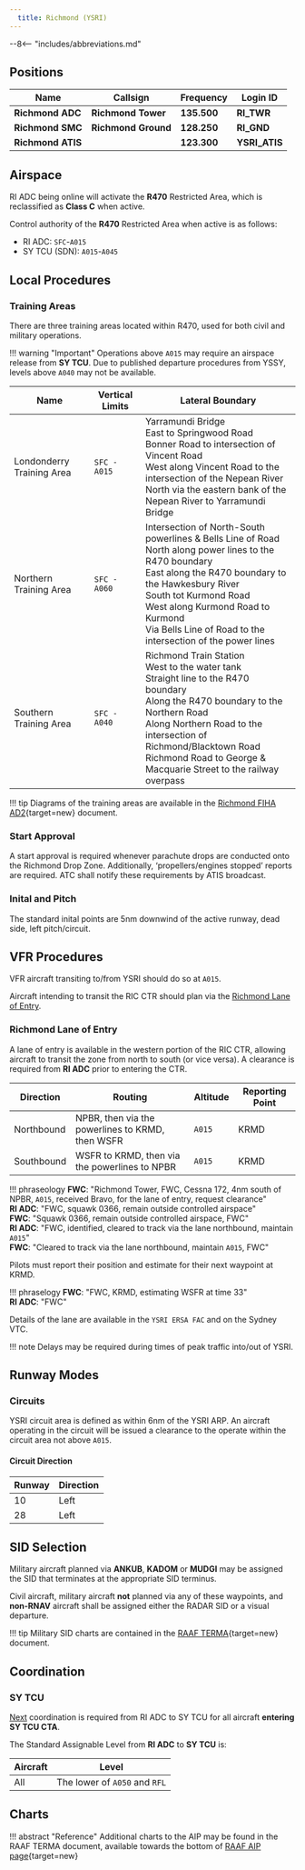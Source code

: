 ```yaml
---
  title: Richmond (YSRI)
---
```


--8<-- "includes/abbreviations.md"

## Positions

| Name               | Callsign              | Frequency   | Login ID      |
| ------------------ | --------------------- | ----------- | ------------- |
| **Richmond ADC**   | **Richmond Tower**    | **135.500** | **RI_TWR**    |
| **Richmond SMC**   | **Richmond Ground**   | **128.250** | **RI_GND**    |
| **Richmond ATIS**  |                       | **123.300** | **YSRI_ATIS** |

## Airspace
RI ADC being online will activate the **R470** Restricted Area, which is reclassified as **Class C** when active.

Control authority of the **R470** Restricted Area when active is as follows:

- RI ADC: `SFC`-`A015`
- SY TCU (SDN): `A015`-`A045`

## Local Procedures
### Training Areas
There are three training areas located within R470, used for both civil and military operations.

!!! warning "Important"
    Operations above `A015` may require an airspace release from **SY TCU**. Due to published departure procedures from YSSY, levels above `A040` may not be available.

| Name | Vertical Limits | Lateral Boundary |
| ---- | --------------- | --- |
| Londonderry Training Area | `SFC - A015` | Yarramundi Bridge<br>East to Springwood Road<br>Bonner Road to intersection of Vincent Road<br>West along Vincent Road to the intersection of the Nepean River<br>North via the eastern bank of the Nepean River to Yarramundi Bridge |
| Northern Training Area | `SFC - A060` | Intersection of North-South powerlines & Bells Line of Road<br>North along power lines to the R470 boundary<br>East along the R470 boundary to the Hawkesbury River<br>South tot Kurmond Road<br>West along Kurmond Road to Kurmond<br>Via Bells Line of Road to the intersection of the power lines |
| Southern Training Area | `SFC - A040` | Richmond Train Station<br>West to the water tank<br>Straight line to the R470 boundary<br>Along the R470 boundary to the Northern Road<br>Along Northern Road to the intersection of Richmond/Blacktown Road<br>Richmond Road to George & Macquarie Street to the railway overpass |

!!! tip
    Diagrams of the training areas are available in the [Richmond FIHA AD2](https://ais-af.airforce.gov.au/){target=new} document.

### Start Approval
A start approval is required whenever parachute drops are conducted onto the Richmond Drop Zone. Additionally, ‘propellers/engines stopped’ reports are required. ATC shall notify these requirements by ATIS broadcast.

### Inital and Pitch
The standard inital points are 5nm downwind of the active runway, dead side, left pitch/circuit.

## VFR Procedures
VFR aircraft transiting to/from YSRI should do so at `A015`.

Aircraft intending to transit the RIC CTR should plan via the [Richmond Lane of Entry](#richmond-lane-of-entry).

### Richmond Lane of Entry
A lane of entry is available in the western portion of the RIC CTR, allowing aircraft to transit the zone from north to south (or vice versa). A clearance is required from **RI ADC** prior to entering the CTR.

| Direction | Routing | Altitude | Reporting Point |
| --- | --- | --- | --- |
| Northbound | NPBR, then via the powerlines to KRMD, then WSFR | `A015` | KRMD |
| Southbound | WSFR to KRMD, then via the powerlines to NPBR | `A015` | KRMD |

!!! phraseology
    **FWC**: "Richmond Tower, FWC, Cessna 172, 4nm south of NPBR, `A015`, received Bravo, for the lane of entry, request clearance"  
    **RI ADC**: "FWC, squawk 0366, remain outside controlled airspace"  
    **FWC**: "Squawk 0366, remain outside controlled airspace, FWC"  
    **RI ADC**: "FWC, identified, cleared to track via the lane northbound, maintain `A015`"  
    **FWC**: "Cleared to track via the lane northbound, maintain `A015`, FWC"  

Pilots must report their position and estimate for their next waypoint at KRMD.

!!! phraselogy
    **FWC**: "FWC, KRMD, estimating WSFR at time 33"  
    **RI ADC**: "FWC"

Details of the lane are available in the `YSRI ERSA FAC` and on the Sydney VTC.

!!! note
    Delays may be required during times of peak traffic into/out of YSRI.

## Runway Modes
### Circuits
YSRI circuit area is defined as within 6nm of the YSRI ARP. An aircraft operating in the circuit will be issued a clearance to the operate within the circuit area not above `A015`.

#### Circuit Direction
| Runway | Direction |
| ------ | ----------|
| 10     | Left  |
| 28     | Left |

## SID Selection
Military aircraft planned via **ANKUB**, **KADOM** or **MUDGI** may be assigned the SID that terminates at the appropriate SID terminus. 

Civil aircraft, military aircraft **not** planned via any of these waypoints, and **non-RNAV** aircraft shall be assigned either the RADAR SID or a visual departure. 

!!! tip
    Military SID charts are contained in the [RAAF TERMA](https://ais-af.airforce.gov.au/){target=new} document.

## Coordination
### SY TCU
[Next](../../controller-skills/coordination.md#next) coordination is required from RI ADC to SY TCU for all aircraft **entering SY TCU CTA**.

The Standard Assignable Level from **RI ADC** to **SY TCU** is:  

| Aircraft | Level |
| -------- | ----- |
| All | The lower of `A050` and `RFL` |

## Charts
!!! abstract "Reference"
    Additional charts to the AIP may be found in the RAAF TERMA document, available towards the bottom of [RAAF AIP page](https://ais-af.airforce.gov.au/australian-aip){target=new}